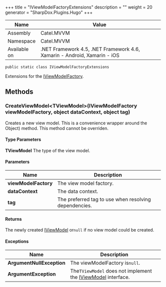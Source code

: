 

+++
title = "IViewModelFactoryExtensions" 
description = ""
weight = 20
generator = "SharpDox.Plugins.Hugo"
+++

Name|Value
---|---
Assembly|Catel.MVVM
Namespace|Catel.MVVM
Available on|.NET Framework 4.5, .NET Framework 4.6, Xamarin - Android, Xamarin - iOS

```
public static class IViewModelFactoryExtensions
```

Extensions for the [IViewModelFactory](#).

## Methods

### CreateViewModel&lt;TViewModel&gt;(IViewModelFactory viewModelFactory, object dataContext, object tag)

Creates a new view model. This is a convenience wrapper around the Object) method. This method cannot be overriden.

#### Type Parameters

**TViewModel**
The type of the view model.

#### Parameters

Name|Description
---|---
**viewModelFactory**|The view model factory.
**dataContext**|The data context.
**tag**|The preferred tag to use when resolving dependencies.

#### Returns

The newly created [IViewModel](#) or`null` if no view model could be created.

#### Exceptions

Name|Description
---|---
**ArgumentNullException**|The viewModelFactory is`null`.
**ArgumentException**|The`TViewModel` does not implement the [IViewModel](#) interface.

